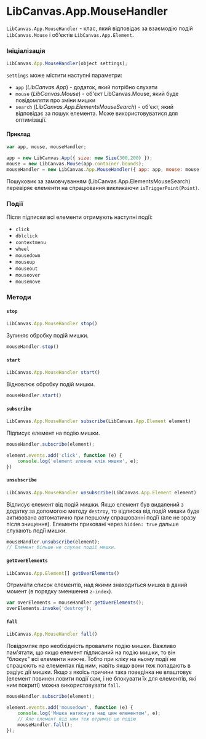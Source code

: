 # LibCanvas.App.MouseHandler

`LibCanvas.App.MouseHandler` - клас, який відповідає за взаємодію подій `LibCanvas.Mouse` і об'єктів `LibCanvas.App.Element`.

### Ініціалізація

```js
LibCanvas.App.MouseHandler(object settings);
```

`settings` може містити наступні параметри:

* `app` (*LibCanvas.App*) - додаток, який потрібно слухати
* `mouse` (*LibCanvas.Mouse*) - об'єкт LibCanvas.Mouse, який буде повідомляти про зміни мишки
* `search` (*LibCanvas.App.ElementsMouseSearch*) - об'єкт, який відповідає за пошук елемента. Може використовуватися для оптимізації.

#### Приклад

```js
var app, mouse, mouseHandler;

app = new LibCanvas.App({ size: new Size(300,200) });
mouse = new LibCanvas.Mouse(app.container.bounds);
mouseHandler = new LibCanvas.App.MouseHandler({ app: app, mouse: mouse });
```

Пошуковик за замовчуванням (LibCanvas.App.ElementsMouseSearch) перевіряє елементи на спрацювання викликаючи `isTriggerPoint(Point)`.

### Події

Після підписки всі елементи отримують наступні події:

* `click`
* `dblclick`
* `contextmenu`
* `wheel`
* `mousedown`
* `mouseup`
* `mouseout`
* `mouseover`
* `mousemove`

### Методи

#### `stop`

```js
LibCanvas.App.MouseHandler stop()
```

Зупиняє обробку подій мишки.

```js
mouseHandler.stop()
```

#### `start`

```js
LibCanvas.App.MouseHandler start()
```

Відновлює обробку подій мишки.

```js
mouseHandler.start()
```

#### `subscribe`

```js
LibCanvas.App.MouseHandler subscribe(LibCanvas.App.Element element)
```

Підписує елемент на подію мишки.

```js
mouseHandler.subscribe(element);

element.events.add('click', function (e) {
	console.log('element зловив клік мишки', e);
})
```

#### `unsubscribe`

```js
LibCanvas.App.MouseHandler unsubscribe(LibCanvas.App.Element element)
```

Відписує елемент від подій мишки.
Якщо елемент був видалений з додатку за допомогою методу `destroy`, то відписка від подій мишки буде активована автоматично при першому спрацюванні події (але не зразу після знищення).
Елементи приховані через `hidden: true` дальше слухають події мишки.

```js
mouseHandler.unsubscribe(element);
// Елемент більше не слухає події мишки.
```

#### `getOverElements`

```js
LibCanvas.App.Element[] getOverElements()
```

Отримати список елементів, над якими знаходиться мишка в даний момент (в порядку зменшення `z-index`).

```js
var overElements = mouseHandler.getOverElements();
overElements.invoke('destroy');
```

#### `fall`

```js
LibCanvas.App.MouseHandler fall()
```

Повідомляє про необхідність провалити подію мишки.
Важливо пам'ятати, що якщо елемент підписаний на подію мишки, то він "блокує" всі елементи нижче.
Тобто при кліку на ньому події не спрацюють на елементах під ним, навіть якщо вони теж попадають в радіус дії мишки.
Якщо з якоїсь причини така поведінка не влаштовує (елемент повинен ловити події сам, і не блокувати їх для елементів, які ним покриті) можна використовувати `fall`.

```js
mouseHandler.subscribe(element);

element.events.add('mousedown', function (e) {
	console.log('Мишка натиснута над цим елементом', e);
	// Але елемент під ним теж отримає цю подію
	mouseHandler.fall();
});
```
